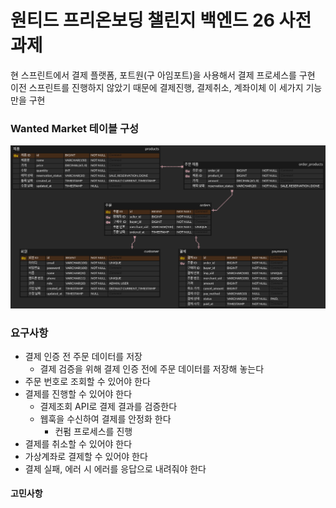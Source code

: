 # 원티드 프리온보딩 챌린지 백엔드 26 사전과제
현 스프린트에서 결제 플랫폼, 포트원(구 아임포트)을 사용해서 결제 프로세스를 구현  
이전 스프린트를 진행하지 않았기 때문에 결제진행, 결제취소, 계좌이체 이 세가지 기능만을 구현

### Wanted Market 테이블 구성
![market-erd](./erd-market.png)

### 요구사항
- 결제 인증 전 주문 데이터를 저장
  - 결제 검증을 위해 결제 인증 전에 주문 데이터를 저장해 놓는다
- 주문 번호로 조회할 수 있어야 한다
- 결제를 진행할 수 있어야 한다
  - 결제조회 API로 결제 결과를 검증한다
  - 웹훅을 수신하여 결제를 안정화 한다
    - 컨펌 프로세스를 진행
- 결제를 취소할 수 있어야 한다
- 가상계좌로 결제할 수 있어야 한다
- 결제 실패, 에러 시 에러를 응답으로 내려줘야 한다

#### 고민사항